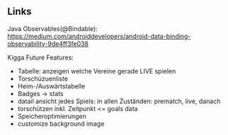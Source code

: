 ## Links


Java Observables(@Bindable):
https://medium.com/androiddevelopers/android-data-binding-observability-9de4ff3fe038

Kigga
Future Features:
* Tabelle: anzeigen welche Vereine gerade LIVE spielen
* Torschüzuenliste
* Heim-/Auswärtstabelle
* Badges -> stats
* datail ansicht jedes Spiels: in allen Zuständen: prematch, live, danach
* torschützen inkl. Zeitpunkt <= goals data
* Speicheroptimierungen
* customize background image